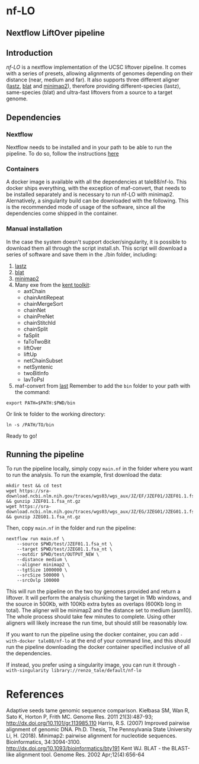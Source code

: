 # nf-LO
## Nextflow LiftOver pipeline

## Introduction
*nf-LO* is a nextflow implementation of the UCSC liftover pipeline. It comes with a series of presets, allowing alignments of genomes depending on their distance (near, medium and far). It also supports three different aligner ([lastz](https://github.com/UCSantaCruzComputationalGenomicsLab/lastz), [blat](https://hgdownload.soe.ucsc.edu/admin/exe/linux.x86_64/blat/) and [minimap2](https://github.com/lh3/minimap2)), therefore providing different-species (lastz), same-species (blat) and ultra-fast liftovers from a source to a target genome.  

## Dependencies
### Nextflow
Nextflow needs to be installed and in your path to be able to run the pipeline. 
To do so, follow the instructions [here](https://www.nextflow.io/)

### Containers
A docker image is available with all the dependencies at tale88/nf-lo. This docker ships everything, with the exception of maf-convert, that needs to be installed separately and is necessary to run nf-LO with minimap2. Alernatively, a singularity build can be downloaded with the following. 
This is the recommended mode of usage of the software, since all the dependencies come shipped in the container.

### Manual installation
In the case the system doesn't support docker/singularity, it is possible to download them all through the script install.sh.
This script will download a series of software and save them in the ./bin folder, including:
 1. [lastz](https://github.com/UCSantaCruzComputationalGenomicsLab/lastz)
 2. [blat](https://hgdownload.soe.ucsc.edu/admin/exe/linux.x86_64/blat/)
 3. [minimap2](https://github.com/lh3/minimap2)
 4. Many exe from the [kent toolkit](https://github.com/ucscGenomeBrowser/kent): 
    - axtChain
    - chainAntiRepeat
    - chainMergeSort
    - chainNet
    - chainPreNet
    - chainStitchId
    - chainSplit
    - faSplit
    - faToTwoBit
    - liftOver
    - liftUp
    - netChainSubset
    - netSyntenic
    - twoBitInfo
    - lavToPsl
 5. maf-convert from [last](http://last.cbrc.jp/)
Remember to add the ```bin``` folder to your path with the command:
```
export PATH=$PATH:$PWD/bin
```
Or link te folder to the working directory:
```
ln -s /PATH/TO/bin
```

Ready to go!


## Running the pipeline
To run the pipeline locally, simply copy ```main.nf``` in the folder where you want to run the analysis.
To run the example, first download the data:
```
mkdir test && cd test
wget https://sra-download.ncbi.nlm.nih.gov/traces/wgs03/wgs_aux/JZ/EF/JZEF01/JZEF01.1.fsa_nt.gz && gunzip JZEF01.1.fsa_nt.gz
wget https://sra-download.ncbi.nlm.nih.gov/traces/wgs03/wgs_aux/JZ/EG/JZEG01/JZEG01.1.fsa_nt.gz && gunzip JZEG01.1.fsa_nt.gz
```

Then, copy ```main.nf``` in the folder and run the pipeline:

```
nextflow run main.nf \
    --source $PWD/test/JZEF01.1.fsa_nt \
    --target $PWD/test/JZEG01.1.fsa_nt \
    --outdir $PWD/test/OUTPUT_NEW \
    --distance medium \
    --aligner minimap2 \
    --tgtSize 1000000 \
    --srcSize 500000 \
    --srcOvlp 100000 
```
This will run the pipeline on the two toy genomes provided and return a liftover. It will perform the analysis chunking the target in 1Mb windows, and the source in 500Kb, with 100Kb extra bytes as overlaps (600Kb long in total). The aligner will be minimap2 and the distance set to medium (asm10). The whole process should take few minutes to complete. Using other aligners will likely increase the run time, but should still be reasonably low.

If you want to run the pipeline using the docker container, you can add ```-with-docker tale88/nf-lo``` at the end of your command line, and this should run the pipeline downloading the docker container specified inclusive of all the dependencies.

If instead, you prefer using a singularity image, you can run it through ```-with-singularity library://renzo_tale/default/nf-lo```

# References
Adaptive seeds tame genomic sequence comparison. Kiełbasa SM, Wan R, Sato K, Horton P, Frith MC. Genome Res. 2011 21(3):487-93; http://dx.doi.org/10.1101/gr.113985.110
Harris, R.S. (2007) Improved pairwise alignment of genomic DNA. Ph.D. Thesis, The Pennsylvania State University
Li, H. (2018). Minimap2: pairwise alignment for nucleotide sequences. Bioinformatics, 34:3094-3100. http://dx.doi.org/10.1093/bioinformatics/bty191
Kent WJ. BLAT - the BLAST-like alignment tool. Genome Res. 2002 Apr;12(4):656-64
